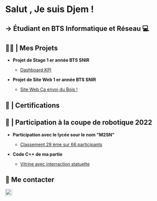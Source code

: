 <h1>Salut , Je suis Djem ! </h1>
<h2> → Étudiant en BTS Informatique et Réseau 💻 </h2>

<h2> 👨‍💻 | Mes Projets </h2>

- <b> Projet de Stage 1 er année BTS SNIR </b>
  - [Dashboard KPI](https://github.com/)
  
- <b> Projet de Site Web  1 er année BTS SNIR </b>
  - [Site Web Ca envoi du Bois ! ](https://github.com/Djembrk/SiteWeb-BTS-SNIR)
  
  
<h2> 📝 | Certifications </h2>



<h2> 🤖 | Participation à la coupe de robotique 2022 </h2>

- <b> Participation avec le lycée sour le nom "M2SN" </b>
  - [Classement 29 ème sur 66 participants ](https://www.coupederobotique.fr/classement-coupe-de-robotique-2022/)
  
- <b> Code C++ de ma partie </b>
  - [Vitrine avec interraction statuette ](https://github.com/)


<h2> 🤳 Me contacter </h2>

[<img align="left" alt="Djem Berkpinar | LinkedIn" width="22px" src="https://cdn.jsdelivr.net/npm/simple-icons@v3/icons/linkedin.svg" />][linkedin]


[linkedin]: https://linkedin.com/in/djem-berkpinar-a1860b239/
